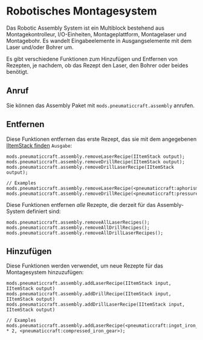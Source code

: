 # Robotisches Montagesystem

Das Robotic Assembly System ist ein Multiblock bestehend aus Montagekontrolleur, I/O-Einheiten, Montageplattform, Montagelaser und Montagebohr. Es wandelt Eingabeelemente in Ausgangselemente mit dem Laser und/oder Bohrer um.

Es gibt verschiedene Funktionen zum Hinzufügen und Entfernen von Rezepten, je nachdem, ob das Rezept den Laser, den Bohrer oder beides benötigt.

## Anruf

Sie können das Assembly Paket mit `mods.pneumaticcraft.assembly` anrufen.

## Entfernen

Diese Funktionen entfernen das erste Rezept, das sie mit dem angegebenen [IItemStack finden](/Vanilla/Items/IItemStack/) `Ausgabe`:

```zenscript
mods.pneumaticcraft.assembly.removeLaserRecipe(IItemStack output);
mods.pneumaticcraft.assembly.removeDrillRecipe(IItemStack output);
mods.pneumaticcraft.assembly.removeDrillLaserRecipe(IItemStack output);

// Examples
mods.pneumaticcraft.assembly.removeLaserRecipe(<pneumaticcraft:aphorism_tile>);
mods.pneumaticcraft.assembly.removeDrillRecipe(<pneumaticcraft:pressure_chamber_valve>);
```

Diese Funktionen entfernen *alle* Rezepte, die derzeit für das Assembly-System definiert sind:

```zenscript
mods.pneumaticcraft.assembly.removeAllLaserRecipes();
mods.pneumaticcraft.assembly.removeAllDrillRecipes();
mods.pneumaticcraft.assembly.removeAllDrillLaserRecipes();
```

## Hinzufügen

Diese Funktionen werden verwendet, um neue Rezepte für das Montagesystem hinzuzufügen:

```zenscript
mods.pneumaticcraft.assembly.addLaserRecipe(IItemStack input, IItemStack output)
mods.pneumaticcraft.assembly.addDrillRecipe(IItemStack input, IItemStack output)
mods.pneumaticcraft.assembly.addDrillLaserRecipe(IItemStack input, IItemStack output)

// Examples
mods.pneumaticcraft.assembly.addLaserRecipe(<pneumaticcraft:ingot_iron_compressed> * 2, <pneumaticcraft:compressed_iron_gear>);
```